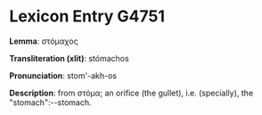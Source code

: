 # Lexicon Entry G4751

**Lemma**: στόμαχος

**Transliteration (xlit)**: stómachos

**Pronunciation**: stom'-akh-os

**Description**:
from στόμα; an orifice (the gullet), i.e. (specially), the "stomach":--stomach.
